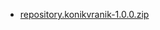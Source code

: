 - [repository.konikvranik-1.0.0.zip](repo/zips/repository.konikvranik/repository.konikvranik-1.0.0.zip)